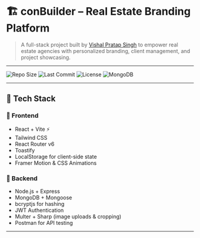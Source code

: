 # 🏗️ conBuilder – Real Estate Branding Platform

> A full-stack project built by [Vishal Pratap Singh](https://github.com/VIRAT178) to empower real estate agencies with personalized branding, client management, and project showcasing.

---

![Repo Size](https://img.shields.io/github/repo-size/VIRAT178/conBuilder)
![Last Commit](https://img.shields.io/github/last-commit/VIRAT178/conBuilder)
![License](https://img.shields.io/github/license/VIRAT178/conBuilder)
![MongoDB](https://img.shields.io/badge/database-MongoDB-green)

---

## 🚀 Tech Stack

### 🧩 Frontend
- React + Vite ⚡
- Tailwind CSS
- React Router v6
- Toastify
- LocalStorage for client-side state
- Framer Motion & CSS Animations

### 🔧 Backend
- Node.js + Express
- MongoDB + Mongoose
- bcryptjs for hashing
- JWT Authentication
- Multer + Sharp (image uploads & cropping)
- Postman for API testing

---



